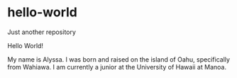 # hello-world
Just another repository

Hello World!

My name is Alyssa. I was born and raised on the island of Oahu, specifically from Wahiawa.
I am currently a junior at the University of Hawaii at Manoa.
